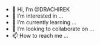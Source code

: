 - 👋 Hi, I’m @DRACHIREK
- 👀 I’m interested in ...
- 🌱 I’m currently learning ...
- 💞️ I’m looking to collaborate on ...
- 📫 How to reach me ...

<!---
DRACHIREK/DRACHIREK is a ✨ special ✨ repository because its `README.md` (this file) appears on your GitHub profile.
You can click the Preview link to take a look at your changes.
--->
